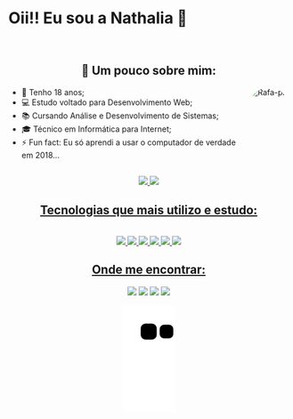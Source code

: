 ### <h1>Oii!! Eu sou a Nathalia 👋</h1>

<div style="display: inline"><br>
  <h2 align="center">🧵 Um pouco sobre mim:</h2>
  
  <img align="right" alt="Rafa-pic" height=150px style="border-radius:50px;" src="https://img.wattpad.com/37e8a320673e71a15009177511dcf81eac49f028/68747470733a2f2f73332e616d617a6f6e6177732e636f6d2f776174747061642d6d656469612d736572766963652f53746f7279496d6167652f643352524c3642574f394a7950513d3d2d3936343832373133302e313634313737626533373335663235343434323934303331363236392e676966">

  - 🎉 Tenho 18 anos;
  - 💻 Estudo voltado para Desenvolvimento Web;
  - 📚 Cursando Análise e Desenvolvimento de Sistemas;
  - 🎓 Técnico em Informática para Internet;
  - ⚡ Fun fact: Eu só aprendi a usar o computador de verdade em 2018...
  
  
</div>


##

<div align="center">
  <a href="https://github.com/nathalia-lima">
  <img height="150em" src="https://github-readme-stats.vercel.app/api?username=nathalia-lima&show_icons=true&theme=dracula&include_all_commits=true&count_private=true"/>
  <img height="150em" src="https://github-readme-stats.vercel.app/api/top-langs/?username=nathalia-lima&layout=compact&langs_count=7&theme=dracula"/>
</div>

<h2 align="center"><strong>Tecnologias que mais utilizo e estudo:</strong></h2>

<div style="display: inline_block" align="center"><br>
  <img src="https://img.shields.io/badge/Java-ED8B00?style=for-the-badge&logo=java&logoColor=white">
  <img src="https://img.shields.io/badge/HTML5-E34F26?style=for-the-badge&logo=html5&logoColor=white">
  <img src="https://img.shields.io/badge/CSS3-1572B6?style=for-the-badge&logo=css3&logoColor=white">
  <img src="https://img.shields.io/badge/C-00599C?style=for-the-badge&logo=c&logoColor=white">
  <img src="https://img.shields.io/badge/C%2B%2B-00599C?style=for-the-badge&logo=c%2B%2B&logoColor=white">
  <img src="https://img.shields.io/badge/MySQL-00000F?style=for-the-badge&logo=mysql&logoColor=white">
  
</div>

<h2 align="center"><strong>Onde me encontrar:</strong></h2>

<div align="center"> 
  <a href="https://instagram.com/nath.lf22" target="_blank"><img src="https://img.shields.io/badge/-Instagram-%23E4405F?style=for-the-badge&logo=instagram&logoColor=white" target="_blank"></a>
  <a href = "mailto:nl265080@gmail.com@gmail.com"><img src="https://img.shields.io/badge/-Gmail-%23333?style=for-the-badge&logo=gmail&logoColor=white" target="_blank"></a>
  <a href="https://www.linkedin.com/in/nathalia-l-7b13791ab" target="_blank"><img src="https://img.shields.io/badge/-LinkedIn-%230077B5?style=for-the-badge&logo=linkedin&logoColor=white" target="_blank"></a> 
  <a href="https://www.behance.net/nathalialima24" target="_blank"><img src="https://img.shields.io/badge/-Behance-blue?style=for-the-badge&logo=behance&logoColor=white" target="_blank"></a> 
  
   ![snake gif](https://github.com/nathalia-lima/nathalia-lima/blob/output/github-contribution-grid-snake.svg)

</div>
